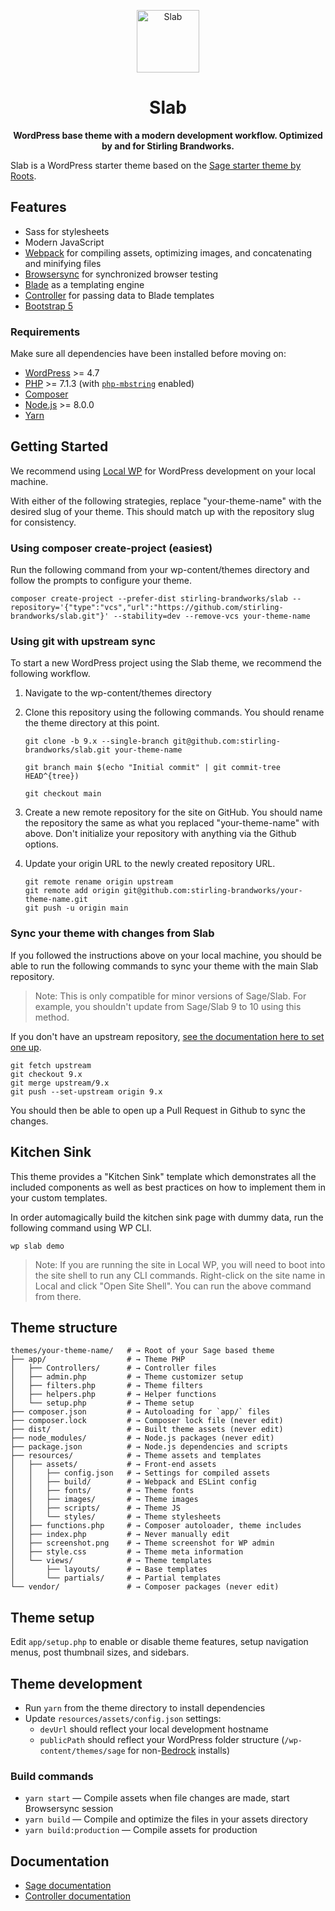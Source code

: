 <p align="center">
  <img alt="Slab" src="https://stirlingbrandworks.s3.amazonaws.com/misc/slab-logo.png" height="100">
</p>

<h1 align="center">Slab</h1>

<p align="center">
  <strong>WordPress base theme with a modern development workflow. Optimized by and for Stirling Brandworks.</strong>
</p>

Slab is a WordPress starter theme based on the [Sage starter theme by Roots](https://roots.io/sage/).

## Features

- Sass for stylesheets
- Modern JavaScript
- [Webpack](https://webpack.github.io/) for compiling assets, optimizing images, and concatenating and minifying files
- [Browsersync](http://www.browsersync.io/) for synchronized browser testing
- [Blade](https://laravel.com/docs/5.6/blade) as a templating engine
- [Controller](https://github.com/soberwp/controller) for passing data to Blade templates
- [Bootstrap 5](https://getbootstrap.com/)

### Requirements

Make sure all dependencies have been installed before moving on:

- [WordPress](https://wordpress.org/) >= 4.7
- [PHP](https://secure.php.net/manual/en/install.php) >= 7.1.3 (with [`php-mbstring`](https://secure.php.net/manual/en/book.mbstring.php) enabled)
- [Composer](https://getcomposer.org/download/)
- [Node.js](http://nodejs.org/) >= 8.0.0
- [Yarn](https://yarnpkg.com/en/docs/install)

## Getting Started

We recommend using [Local WP](https://localwp.com/) for WordPress development on your local machine.

With either of the following strategies, replace "your-theme-name" with the desired slug of your theme. This should match up with the repository slug for consistency.

### Using composer create-project (easiest)

Run the following command from your wp-content/themes directory and follow the prompts to configure your theme.

```shell
composer create-project --prefer-dist stirling-brandworks/slab --repository='{"type":"vcs","url":"https://github.com/stirling-brandworks/slab.git"}' --stability=dev --remove-vcs your-theme-name
```

### Using git with upstream sync

To start a new WordPress project using the Slab theme, we recommend the following workflow.

1. Navigate to the wp-content/themes directory
1. Clone this repository using the following commands. You should rename the theme directory at this point.

   ```shell
   git clone -b 9.x --single-branch git@github.com:stirling-brandworks/slab.git your-theme-name

   git branch main $(echo "Initial commit" | git commit-tree HEAD^{tree})

   git checkout main
   ```

1. Create a new remote repository for the site on GitHub. You should name the repository the same as what you replaced "your-theme-name" with above. Don't initialize your repository with anything via the Github options.
1. Update your origin URL to the newly created repository URL.
   ```shell
   git remote rename origin upstream
   git remote add origin git@github.com:stirling-brandworks/your-theme-name.git
   git push -u origin main
   ```

### Sync your theme with changes from Slab

If you followed the instructions above on your local machine, you should be able to run the following commands to sync your theme with the main Slab repository.

> Note: This is only compatible for minor versions of Sage/Slab. For example, you shouldn't update from Sage/Slab 9 to 10 using this method.

If you don't have an upstream repository, [see the documentation here to set one up](https://docs.github.com/en/github/collaborating-with-pull-requests/working-with-forks/configuring-a-remote-for-a-fork).

```shell
git fetch upstream
git checkout 9.x
git merge upstream/9.x
git push --set-upstream origin 9.x
```

You should then be able to open up a Pull Request in Github to sync the changes.

## Kitchen Sink

This theme provides a "Kitchen Sink" template which demonstrates all the included components as well as best practices on how to implement them in your custom templates.

In order automagically build the kitchen sink page with dummy data, run the following command using WP CLI.

```shell
wp slab demo
```

> Note: If you are running the site in Local WP, you will need to boot into the site shell to run any CLI commands. Right-click on the site name in Local and click "Open Site Shell". You can run the above command from there.

## Theme structure

```shell
themes/your-theme-name/   # → Root of your Sage based theme
├── app/                  # → Theme PHP
│   ├── Controllers/      # → Controller files
│   ├── admin.php         # → Theme customizer setup
│   ├── filters.php       # → Theme filters
│   ├── helpers.php       # → Helper functions
│   └── setup.php         # → Theme setup
├── composer.json         # → Autoloading for `app/` files
├── composer.lock         # → Composer lock file (never edit)
├── dist/                 # → Built theme assets (never edit)
├── node_modules/         # → Node.js packages (never edit)
├── package.json          # → Node.js dependencies and scripts
├── resources/            # → Theme assets and templates
│   ├── assets/           # → Front-end assets
│   │   ├── config.json   # → Settings for compiled assets
│   │   ├── build/        # → Webpack and ESLint config
│   │   ├── fonts/        # → Theme fonts
│   │   ├── images/       # → Theme images
│   │   ├── scripts/      # → Theme JS
│   │   └── styles/       # → Theme stylesheets
│   ├── functions.php     # → Composer autoloader, theme includes
│   ├── index.php         # → Never manually edit
│   ├── screenshot.png    # → Theme screenshot for WP admin
│   ├── style.css         # → Theme meta information
│   └── views/            # → Theme templates
│       ├── layouts/      # → Base templates
│       └── partials/     # → Partial templates
└── vendor/               # → Composer packages (never edit)
```

## Theme setup

Edit `app/setup.php` to enable or disable theme features, setup navigation menus, post thumbnail sizes, and sidebars.

## Theme development

- Run `yarn` from the theme directory to install dependencies
- Update `resources/assets/config.json` settings:
  - `devUrl` should reflect your local development hostname
  - `publicPath` should reflect your WordPress folder structure (`/wp-content/themes/sage` for non-[Bedrock](https://roots.io/bedrock/) installs)

### Build commands

- `yarn start` — Compile assets when file changes are made, start Browsersync session
- `yarn build` — Compile and optimize the files in your assets directory
- `yarn build:production` — Compile assets for production

## Documentation

- [Sage documentation](https://roots.io/sage/docs/)
- [Controller documentation](https://github.com/soberwp/controller#usage)
